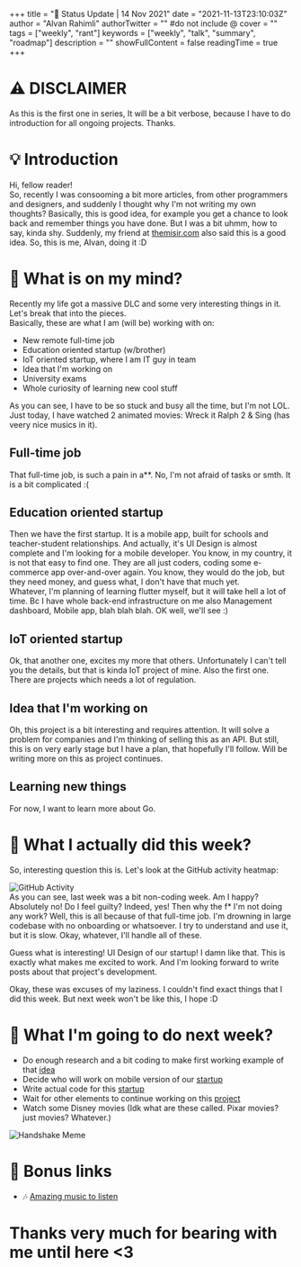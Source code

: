 +++
title = "🚀 Status Update | 14 Nov 2021"
date = "2021-11-13T23:10:03Z"
author = "Alvan Rahimli"
authorTwitter = "" #do not include @
cover = ""
tags = ["weekly", "rant"]
keywords = ["weekly", "talk", "summary", "roadmap"]
description = ""
showFullContent = false
readingTime = true
+++

# ⚠️ DISCLAIMER
As this is the first one in series, It will be a bit verbose, because I have to do introduction for all ongoing projects. Thanks.

# 💡 Introduction
Hi, fellow reader!  
So, recently I was consooming a bit more articles, from other programmers and designers, and suddenly I thought why I'm not writing my own thoughts? Basically, this is good idea, for example you get a chance to look back and remember things you have done. But I was a bit uhmm, how to say, kinda shy. Suddenly, my friend at [themisir.com](https://themisir.com) also said this is a good idea. So, this is me, Alvan, doing it :D

# 💭 What is on my mind?
Recently my life got a massive DLC and some very interesting things in it. Let's break that into the pieces.  
Basically, these are what I am (will be) working with on:  
- New remote full-time job
- Education oriented startup (w/brother)
- IoT oriented startup, where I am IT guy in team
- Idea that I'm working on
- University exams
- Whole curiosity of learning new cool stuff

As you can see, I have to be so stuck and busy all the time, but I'm not LOL. Just today, I have watched 2 animated movies: Wreck it Ralph 2 & Sing (has veery nice musics in it).  

## Full-time job
That full-time job, is such a pain in a**. No, I'm not afraid of tasks or smth. It is a bit complicated :(  

## Education oriented startup
Then we have the first startup. It is a mobile app, built for schools and teacher-student relationships. And actually, it's UI Design is almost complete and I'm looking for a mobile developer. You know, in my country, it is not that easy to find one. They are all just coders, coding some e-commerce app over-and-over again. You know, they would do the job, but they need money, and guess what, I don't have that much yet.  
Whatever, I'm planning of learning flutter myself, but it will take hell a lot of time. Bc I have whole back-end infrastructure on me also Management dashboard, Mobile app, blah blah blah. OK well, we'll see :)

## IoT oriented startup
Ok, that another one, excites my more that others. Unfortunately I can't tell you the details, but that is kinda IoT project of mine. Also the first one.  
There are projects which needs a lot of regulation.

## Idea that I'm working on
Oh, this project is a bit interesting and requires attention. It will solve a problem for companies and I'm thinking of selling this as an API. But still, this is on very early stage but I have a plan, that hopefully I'll follow. Will be writing more on this as project continues.

## Learning new things
For now, I want to learn more about Go.

# 👷 What I actually did this week?
So, interesting question this is. Let's look at the GitHub activity heatmap: 

![GitHub Activity](/images/status-update-1/github-activity-14-11-2021.png "Github Activity")
\
As you can see, last week was a bit non-coding week. Am I happy? Absolutely no! Do I feel guilty? Indeed, yes! Then why the f* I'm not doing any work? Well, this is all because of that full-time job. I'm drowning in large codebase with no onboarding or whatsoever. I try to understand and use it, but it is slow. Okay, whatever, I'll handle all of these.  

Guess what is interesting! UI Design of our startup! I damn like that. This is exactly what makes me excited to work. And I'm looking forward to write posts about that project's development.

Okay, these was excuses of my laziness. I couldn't find exact things that I did this week. But next week won't be like this, I hope :D

# 🎯 What I'm going to do next week?
- Do enough research and a bit coding to make first working example of that [idea](#idea-that-im-working-on)
- Decide who will work on mobile version of our [startup](#a-startup-project)
- Write actual code for this [startup](#a-startup-project)
- Wait for other elements to continue working on this [project](#another-startup)
- Watch some Disney movies (Idk what are these called. Pixar movies? just movies? Whatever.)

![Handshake Meme](/images/status-update-1/handshake-gym-programmer.jpg#center)

# 🎁 Bonus links
- 🎶 [Amazing music to listen](https://youtu.be/ZILsHowUjpQ)

# **Thanks very much for bearing with me until here <3**
